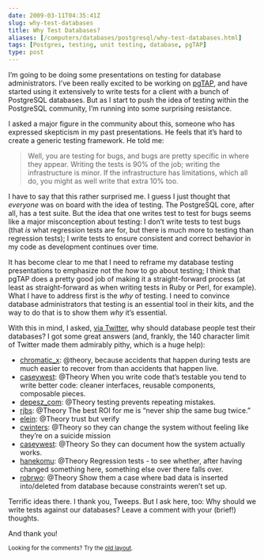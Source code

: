 ```yaml
--- 
date: 2009-03-11T04:35:41Z
slug: why-test-databases
title: Why Test Databases?
aliases: [/computers/databases/postgresql/why-test-databases.html]
tags: [Postgres, testing, unit testing, database, pgTAP]
type: post
---
```


<p>I’m going to be doing some presentations on testing for database
administrators. I’ve been really excited to be working
on <a href="http://pgtap.projects.postgresql.org/">pgTAP</a>, and have started
using it extensively to write tests for a client with a bunch of PostgreSQL
databases. But as I start to push the idea of testing within the PostgreSQL
community, I’m running into some surprising resistance.</p>

<p>I asked a major figure in the community about this, someone who has
expressed skepticism in my past presentations. He feels that it’s hard to
create a generic testing framework. He told me:</p>

<blockquote>
  <p>Well, you are testing for bugs, and bugs are pretty specific in where
they appear. Writing the tests is 90% of the job; writing the infrastructure
is minor. If the infrastructure has limitations, which all do, you might as
well write that extra 10% too.</p>
</blockquote>

<p>I have to say that this rather surprised me. I guess I just thought that
<em>everyone</em> was on board with the idea of testing. The PostgreSQL core,
after all, has a test suite. But the idea that one writes test to test for
bugs seems like a major misconception about testing: I don’t write tests to
test bugs (that <em>is</em> what regression tests are for, but there is much
more to testing than regression tests); I write tests to ensure consistent and
correct behavior in my code as development continues over time.</p>

<p>It has become clear to me that I need to reframe my database testing
presentations to emphasize not the <em>how</em> to go about testing; I think
that pgTAP does a pretty good job of making it a straight-forward process (at
least as straight-forward as when writing tests in Ruby or Perl, for example).
What I have to address first is the <em>why</em> of testing. I need to convince
database administrators that testing is an essential tool in their kits, and the
way to do that is to show them <em>why</em> it’s essential.</p>

<p>With this in mind, I
asked, <a href="https://twitter.com/Theory/status/1307497041">via Twitter</a>,
why should database people test their databases? I got some great answers
(and, frankly, the 140 character limit of Twitter made them admirably pithy, which
is a huge help):</p>

<ul>
  <li><a href="https://twitter.com/chromatic_x" title="chromatic">chromatic_x</a>: @theory, because accidents that happen during tests are much easier to recover from than accidents that happen live.</li>
  <li><a href="https://twitter.com/caseywest" title="caseywest">caseywest</a>: @Theory When you write code that’s testable you tend to write better code: cleaner interfaces, reusable components, composable pieces.</li>
  <li><a href="https://twitter.com/depesz_com" title="depsz">depesz_com</a>: @Theory testing prevents repeating mistakes.</li>
  <li><a href="https://twitter.com/rjbs" title="Ricardo Signes">rjbs</a>: @Theory The best ROI for me is “never ship the same bug twice.”</li>
  <li><a href="https://twitter.com/elein" title="elein">elein</a>: @Theory trust but verify</li>
  <li><a href="https://twitter.com/cwinters" title="Chris Winters">cwinters</a>: @Theory so they can change the system without feeling like they’re on a suicide mission</li>
  <li><a href="https://twitter.com/caseywest" title="caseywest">caseywest</a>: @Theory So they can document how the system actually works.</li>
  <li><a href="https://twitter.com/hanekomu" title="Marcel Grünauer">hanekomu</a>: @Theory Regression tests - to see whether, after having changed something here, something else over there falls over.</li>
  <li><a href="https://twitter.com/robrwo" title="Robert Rothenberg">robrwo</a>: @Theory Show them a case where bad data is inserted into/deleted from database because constraints weren’t set up.</li>
</ul>

<p>Terrific ideas there. I thank you, Tweeps. But I ask here, too: Why should we write tests against our databases? Leave a comment with your (brief!) thoughts.</p>

<p>And thank you!</p>



<p class="past"><small>Looking for the comments? Try the <a rel="nofollow" href="//past.justatheory.com/computers/databases/postgresql/why-test-databases.html">old layout</a>.</small></p>


